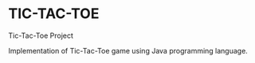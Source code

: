 # TIC-TAC-TOE
Tic-Tac-Toe Project

Implementation of Tic-Tac-Toe game using Java programming language.
